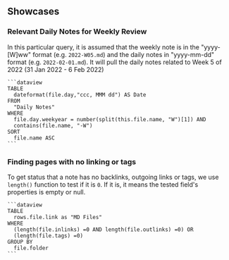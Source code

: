 ## Showcases

### Relevant Daily Notes for Weekly Review
In this particular query, it is assumed that the weekly note is in the "yyyy-[W]ww" format (e.g. `2022-W05.md`) and the daily notes in "yyyy-mm-dd" format (e.g. `2022-02-01.md`). It will pull the daily notes related to Week 5 of 2022 (31 Jan 2022 - 6 Feb 2022)
~~~
```dataview
TABLE
  dateformat(file.day,"ccc, MMM dd") AS Date
FROM
  "Daily Notes"
WHERE
  file.day.weekyear = number(split(this.file.name, "W")[1]) AND
  contains(file.name, "-W")
SORT
  file.name ASC
```
~~~

### Finding pages with no linking or tags
To get status that a note has no backlinks, outgoing links or tags, we use `length()` function to test if it is `0`. If it is, it means the tested field's properties is empty or null.
~~~
```dataview
TABLE 
  rows.file.link as "MD Files"
WHERE
  (length(file.inlinks) =0 AND length(file.outlinks) =0) OR
  (length(file.tags) =0)
GROUP BY
  file.folder
```
~~~


